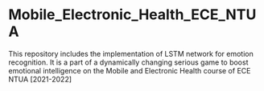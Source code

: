 # Mobile_Electronic_Health_ECE_NTUA

This repository includes the implementation of LSTM network for emotion recognition. It is a part of a dynamically changing serious game to boost emotional intelligence on the 
Mobile and Electronic Health course of ECE NTUA [2021-2022]
